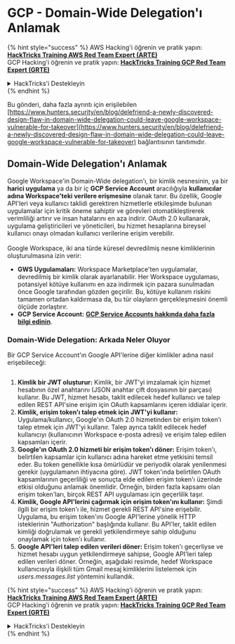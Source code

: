 # GCP - Domain-Wide Delegation'ı Anlamak

{% hint style="success" %}
AWS Hacking'i öğrenin ve pratik yapın:<img src="../../../.gitbook/assets/image (1) (1) (1) (1).png" alt="" data-size="line">[**HackTricks Training AWS Red Team Expert (ARTE)**](https://training.hacktricks.xyz/courses/arte)<img src="../../../.gitbook/assets/image (1) (1) (1) (1).png" alt="" data-size="line">\
GCP Hacking'i öğrenin ve pratik yapın: <img src="../../../.gitbook/assets/image (2) (1).png" alt="" data-size="line">[**HackTricks Training GCP Red Team Expert (GRTE)**<img src="../../../.gitbook/assets/image (2) (1).png" alt="" data-size="line">](https://training.hacktricks.xyz/courses/grte)

<details>

<summary>HackTricks'i Destekleyin</summary>

* [**abonelik planlarını**](https://github.com/sponsors/carlospolop) kontrol edin!
* **💬 [**Discord grubuna**](https://discord.gg/hRep4RUj7f) veya [**telegram grubuna**](https://t.me/peass) katılın ya da **Twitter**'da **bizi takip edin** 🐦 [**@hacktricks\_live**](https://twitter.com/hacktricks_live)**.**
* **Hacking ipuçlarını paylaşmak için** [**HackTricks**](https://github.com/carlospolop/hacktricks) ve [**HackTricks Cloud**](https://github.com/carlospolop/hacktricks-cloud) github reposuna PR gönderin.

</details>
{% endhint %}

Bu gönderi, daha fazla ayrıntı için erişilebilen [https://www.hunters.security/en/blog/delefriend-a-newly-discovered-design-flaw-in-domain-wide-delegation-could-leave-google-workspace-vulnerable-for-takeover](https://www.hunters.security/en/blog/delefriend-a-newly-discovered-design-flaw-in-domain-wide-delegation-could-leave-google-workspace-vulnerable-for-takeover) bağlantısının tanıtımıdır.

## **Domain-Wide Delegation'ı Anlamak**

Google Workspace'in Domain-Wide delegation'ı, bir kimlik nesnesinin, ya bir **harici uygulama** ya da bir iç **GCP Service Account** aracılığıyla **kullanıcılar adına Workspace'teki verilere erişmesine** olanak tanır. Bu özellik, Google API'leri veya kullanıcı taklidi gerektiren hizmetlerle etkileşimde bulunan uygulamalar için kritik öneme sahiptir ve görevleri otomatikleştirerek verimliliği artırır ve insan hatalarını en aza indirir. OAuth 2.0 kullanarak, uygulama geliştiricileri ve yöneticileri, bu hizmet hesaplarına bireysel kullanıcı onayı olmadan kullanıcı verilerine erişim verebilir.\
\
Google Workspace, iki ana türde küresel devredilmiş nesne kimliklerinin oluşturulmasına izin verir:

* **GWS Uygulamaları:** Workspace Marketplace'ten uygulamalar, devredilmiş bir kimlik olarak ayarlanabilir. Her Workspace uygulaması, potansiyel kötüye kullanımı en aza indirmek için pazara sunulmadan önce Google tarafından gözden geçirilir. Bu, kötüye kullanım riskini tamamen ortadan kaldırmasa da, bu tür olayların gerçekleşmesini önemli ölçüde zorlaştırır.
* **GCP Service Account:** [**GCP Service Accounts hakkında daha fazla bilgi edinin**](../gcp-basic-information/#service-accounts).

### **Domain-Wide Delegation: Arkada Neler Oluyor**

Bir GCP Service Account'ın Google API'lerine diğer kimlikler adına nasıl erişebileceği:

<figure><img src="../../../.gitbook/assets/image (58).png" alt=""><figcaption></figcaption></figure>

1. **Kimlik bir JWT oluşturur:** Kimlik, bir JWT'yi imzalamak için hizmet hesabının özel anahtarını (JSON anahtar çift dosyasının bir parçası) kullanır. Bu JWT, hizmet hesabı, taklit edilecek hedef kullanıcı ve talep edilen REST API'sine erişim için OAuth kapsamlarını içeren iddialar içerir.
2. **Kimlik, erişim token'ı talep etmek için JWT'yi kullanır:** Uygulama/kullanıcı, Google'ın OAuth 2.0 hizmetinden bir erişim token'ı talep etmek için JWT'yi kullanır. Talep ayrıca taklit edilecek hedef kullanıcıyı (kullanıcının Workspace e-posta adresi) ve erişim talep edilen kapsamları içerir.
3. **Google'ın OAuth 2.0 hizmeti bir erişim token'ı döner:** Erişim token'ı, belirtilen kapsamlar için kullanıcı adına hareket etme yetkisini temsil eder. Bu token genellikle kısa ömürlüdür ve periyodik olarak yenilenmesi gerekir (uygulamanın ihtiyacına göre). JWT token'ında belirtilen OAuth kapsamlarının geçerliliği ve sonuçta elde edilen erişim token'ı üzerinde etkisi olduğunu anlamak önemlidir. Örneğin, birden fazla kapsamı olan erişim token'ları, birçok REST API uygulaması için geçerlilik taşır.
4. **Kimlik, Google API'lerini çağırmak için erişim token'ını kullanır:** Şimdi ilgili bir erişim token'ı ile, hizmet gerekli REST API'sine erişebilir. Uygulama, bu erişim token'ını Google API'lerine yönelik HTTP isteklerinin "Authorization" başlığında kullanır. Bu API'ler, taklit edilen kimliği doğrulamak ve gerekli yetkilendirmeye sahip olduğunu onaylamak için token'ı kullanır.
5. **Google API'leri talep edilen verileri döner:** Erişim token'ı geçerliyse ve hizmet hesabı uygun yetkilendirmeye sahipse, Google API'leri talep edilen verileri döner. Örneğin, aşağıdaki resimde, hedef Workspace kullanıcısıyla ilişkili tüm Gmail mesaj kimliklerini listelemek için _users.messages.list_ yöntemini kullandık.

{% hint style="success" %}
AWS Hacking'i öğrenin ve pratik yapın:<img src="../../../.gitbook/assets/image (1) (1) (1) (1).png" alt="" data-size="line">[**HackTricks Training AWS Red Team Expert (ARTE)**](https://training.hacktricks.xyz/courses/arte)<img src="../../../.gitbook/assets/image (1) (1) (1) (1).png" alt="" data-size="line">\
GCP Hacking'i öğrenin ve pratik yapın: <img src="../../../.gitbook/assets/image (2) (1).png" alt="" data-size="line">[**HackTricks Training GCP Red Team Expert (GRTE)**<img src="../../../.gitbook/assets/image (2) (1).png" alt="" data-size="line">](https://training.hacktricks.xyz/courses/grte)

<details>

<summary>HackTricks'i Destekleyin</summary>

* [**abonelik planlarını**](https://github.com/sponsors/carlospolop) kontrol edin!
* **💬 [**Discord grubuna**](https://discord.gg/hRep4RUj7f) veya [**telegram grubuna**](https://t.me/peass) katılın ya da **Twitter**'da **bizi takip edin** 🐦 [**@hacktricks\_live**](https://twitter.com/hacktricks_live)**.**
* **Hacking ipuçlarını paylaşmak için** [**HackTricks**](https://github.com/carlospolop/hacktricks) ve [**HackTricks Cloud**](https://github.com/carlospolop/hacktricks-cloud) github reposuna PR gönderin.

</details>
{% endhint %}
